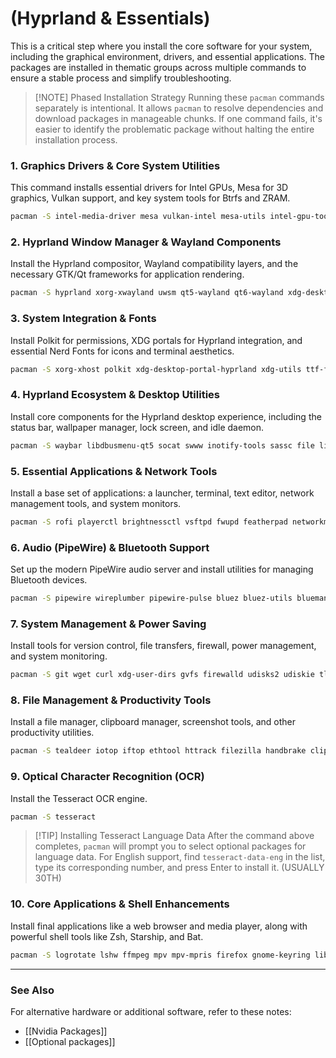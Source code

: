 
# (Hyprland & Essentials)

This is a critical step where you install the core software for your system, including the graphical environment, drivers, and essential applications. The packages are installed in thematic groups across multiple commands to ensure a stable process and simplify troubleshooting.

> [!NOTE] Phased Installation Strategy
> Running these `pacman` commands separately is intentional. It allows `pacman` to resolve dependencies and download packages in manageable chunks. If one command fails, it's easier to identify the problematic package without halting the entire installation process.

### 1. Graphics Drivers & Core System Utilities
This command installs essential drivers for Intel GPUs, Mesa for 3D graphics, Vulkan support, and key system tools for Btrfs and ZRAM.

```bash
pacman -S intel-media-driver mesa vulkan-intel mesa-utils intel-gpu-tools libva libva-utils vulkan-icd-loader vulkan-tools intel-ucode btrfs-progs zram-generator
```

### 2. Hyprland Window Manager & Wayland Components
Install the Hyprland compositor, Wayland compatibility layers, and the necessary GTK/Qt frameworks for application rendering.

```bash
pacman -S hyprland xorg-xwayland uwsm qt5-wayland qt6-wayland xdg-desktop-portal-gtk gtk3 gtk4 nwg-look qt5ct qt6ct qt6-svg qt6-multimedia-ffmpeg kvantum hyprpolkitagent
```

### 3. System Integration & Fonts
Install Polkit for permissions, XDG portals for Hyprland integration, and essential Nerd Fonts for icons and terminal aesthetics.

```bash
pacman -S xorg-xhost polkit xdg-desktop-portal-hyprland xdg-utils ttf-font-awesome ttf-jetbrains-mono-nerd
```

### 4. Hyprland Ecosystem & Desktop Utilities
Install core components for the Hyprland desktop experience, including the status bar, wallpaper manager, lock screen, and idle daemon.

```bash
pacman -S waybar libdbusmenu-qt5 socat swww inotify-tools sassc file libdbusmenu-glib fastfetch hyprlock hypridle hyprsunset swappy
```

### 5. Essential Applications & Network Tools
Install a base set of applications: a launcher, terminal, text editor, network management tools, and system monitors.

```bash
pacman -S rofi playerctl brightnessctl vsftpd fwupd featherpad networkmanager iwd nm-connection-editor compsize ncdu kitty pavucontrol unzip swayimg python-pipx
```

### 6. Audio (PipeWire) & Bluetooth Support
Set up the modern PipeWire audio server and install utilities for managing Bluetooth devices.

```bash
pacman -S pipewire wireplumber pipewire-pulse bluez bluez-utils blueman dosfstools sof-firmware gst-plugin-pipewire
```

### 7. System Management & Power Saving
Install tools for version control, file transfers, firewall, power management, and system monitoring.

```bash
pacman -S git wget curl xdg-user-dirs gvfs firewalld udisks2 udiskie tlp tlp-rdw thermald powertop 7zip usbutils usbmuxd gparted ntfs-3g acpid pacman-contrib nvtop btop inxi
```

### 8. File Management & Productivity Tools
Install a file manager, clipboard manager, screenshot tools, and other productivity utilities.

```bash
pacman -S tealdeer iotop iftop ethtool httrack filezilla handbrake cliphist grim slurp wl-clipboard tree fzf thunar swaync compsize clang
```

### 9. Optical Character Recognition (OCR)
Install the Tesseract OCR engine.

```bash
pacman -S tesseract
```

> [!TIP] Installing Tesseract Language Data
> After the command above completes, `pacman` will prompt you to select optional packages for language data. For English support, find `tesseract-data-eng` in the list, type its corresponding number, and press Enter to install it. (USUALLY 30TH)

### 10. Core Applications & Shell Enhancements
Install final applications like a web browser and media player, along with powerful shell tools like Zsh, Starship, and Bat.

```bash
pacman -S logrotate lshw ffmpeg mpv mpv-mpris firefox gnome-keyring libsecret yad yazi zellij zsh zsh-syntax-highlighting starship imagemagick bat krita uv mako rq jq bc zathura zathura-pdf-mupdf
```

---

### See Also
For alternative hardware or additional software, refer to these notes:
- [[Nvidia Packages]]
- [[Optional packages]]
